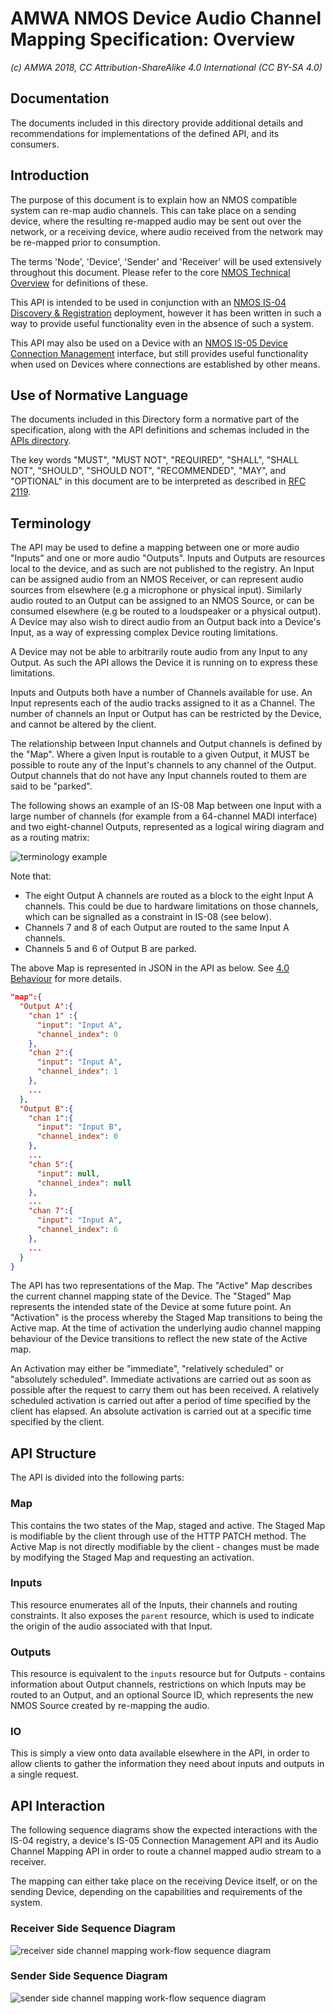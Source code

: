 # AMWA NMOS Device Audio Channel Mapping Specification: Overview

_(c) AMWA 2018, CC Attribution-ShareAlike 4.0 International (CC BY-SA 4.0)_

## Documentation

The documents included in this directory provide additional details and recommendations for implementations of the defined API, and its consumers.

## Introduction

The purpose of this document is to explain how an NMOS compatible system can re-map audio channels. This can take place on a sending device, where the resulting re-mapped audio may be sent out over the network, or a receiving device, where audio received from the network may be re-mapped prior to consumption.

The terms 'Node', 'Device', 'Sender' and 'Receiver' will be used extensively throughout this document. Please refer to the core [NMOS Technical Overview](https://github.com/AMWA-TV/nmos/blob/master/NMOS%20Technical%20Overview.md) for definitions of these.

This API is intended to be used in conjunction with an [NMOS IS-04 Discovery & Registration](https://github.com/AMWA-TV/nmos-discovery-registration) deployment, however it has been written in such a way to provide useful functionality even in the absence of such a system.

This API may also be used on a Device with an [NMOS IS-05 Device Connection Management](https://github.com/AMWA-TV/nmos-device-connection-management) interface, but still provides useful functionality when used on Devices where connections are established by other means.

## Use of Normative Language
The documents included in this Directory form a normative part of the specification, along with the API definitions and schemas included in the [APIs directory](../APIs).

The key words "MUST", "MUST NOT", "REQUIRED", "SHALL", "SHALL NOT", "SHOULD", "SHOULD NOT", "RECOMMENDED", "MAY", and "OPTIONAL" in this document are to be interpreted as described in [RFC 2119](https://tools.ietf.org/html/rfc2119).

## Terminology

The API may be used to define a mapping between one or more audio "Inputs" and one or more audio "Outputs". Inputs and Outputs are resources local to the device, and as such are not published to the registry. An Input can be assigned audio from an NMOS Receiver, or can represent audio sources from elsewhere (e.g a microphone or physical input). Similarly audio routed to an Output can be assigned to an NMOS Source, or can be consumed elsewhere (e.g be routed to a loudspeaker or a physical output). A Device may also wish to direct audio from an Output back into a Device's Input, as a way of expressing complex Device routing limitations.

A Device may not be able to arbitrarily route audio from any Input to any Output. As such the API allows the Device it is running on to express these limitations.

Inputs and Outputs both have a number of Channels available for use. An Input represents each of the audio tracks assigned to it as a Channel. The number of channels an Input or Output has can be restricted by the Device, and cannot be altered by the client.

The relationship between Input channels and Output channels is defined by the "Map". Where a given Input is routable to a given Output, it MUST be possible to route any of the Input's channels to any channel of the Output. Output channels that do not have any Input channels routed to them are said to be "parked".

The following shows an example of an IS-08 Map between one Input with a large number of channels (for example from a 64-channel MADI interface) and two eight-channel Outputs, represented as a logical wiring diagram and as a routing matrix:

![terminology example](images/map-examples/terminology.png "Terminology example")

Note that:

- The eight Output A channels are routed as a block to the eight Input A channels. This could be due to hardware limitations on those channels, which can be signalled as a constraint in IS-08 (see below).
- Channels 7 and 8 of each Output are routed to the same Input A channels.
- Channels 5 and 6 of Output B are parked.


The above Map is represented in JSON in the API as below. See [4.0 Behaviour](4.0.%20Behaviour.md) for more details.

```json
"map":{
  "Output A":{
    "chan 1" :{
      "input": "Input A",
      "channel_index": 0
    },
    "chan 2":{
      "input": "Input A",
      "channel_index": 1
    },
    ...
  },
  "Output B":{
    "chan 1":{
      "input": "Input B",
      "channel_index": 0
    },
    ...
    "chan 5":{
      "input": null,
      "channel_index": null
    },
    ...
    "chan 7":{
      "input": "Input A",
      "channel_index": 6
    },
    ...
  }
}
```



The API has two representations of the Map. The "Active" Map describes the current channel mapping state of the Device. The "Staged" Map represents the intended state of the Device at some future point. An "Activation" is the process whereby the Staged Map transitions to being the Active map. At the time of activation the underlying audio channel mapping behaviour of the Device transitions to reflect the new state of the Active map.

An Activation may either be "immediate", "relatively scheduled" or "absolutely scheduled". Immediate activations are carried out as soon as possible after the request to carry them out has been received. A relatively scheduled activation is carried out after a period of time specified by the client has elapsed. An absolute activation is carried out at a specific time specified by the client.

## API Structure

The API is divided into the following parts:

### Map

This contains the two states of the Map, staged and active. The Staged Map is modifiable by the client through use of the HTTP PATCH method. The Active Map is not directly modifiable by the client - changes must be made by modifying the Staged Map and requesting an activation.

### Inputs

This resource enumerates all of the Inputs, their channels and routing constraints. It also exposes the `parent` resource, which is used to indicate the origin of the audio associated with that Input.

### Outputs

This resource is equivalent to the `inputs` resource but for Outputs - contains information about Output channels, restrictions on which Inputs may be routed to an Output, and an optional Source ID, which represents the new NMOS Source created by re-mapping the audio.

### IO

This is simply a view onto data available elsewhere in the API, in order to allow clients to gather the information they need about inputs and outputs in a single request.

## API Interaction

The following sequence diagrams show the expected interactions with the IS-04 registry, a device's IS-05 Connection Management API and its Audio Channel Mapping API in order to route a channel mapped audio stream to a receiver.

The mapping can either take place on the receiving Device itself, or on the sending Device, depending on the capabilities and requirements of the system.

### Receiver Side Sequence Diagram

![receiver side channel mapping work-flow sequence diagram](images/receiver-side-sequence-diagram.png "Receiver Side Sequence Diagram")

### Sender Side Sequence Diagram

![sender side channel mapping work-flow sequence diagram](images/sender-side-sequence-diagram.png "Sender Side Sequence Diagram")
